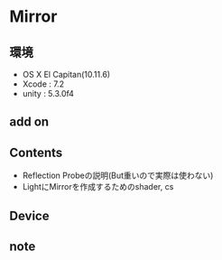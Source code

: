 # Mirror #

## 環境 ##
*	OS X El Capitan(10.11.6)
*	Xcode : 7.2
*	unity : 5.3.0f4

## add on ##

## Contents ##
*	Reflection Probeの説明(But重いので実際は使わない)
*	LightにMirrorを作成するためのshader, cs

## Device ##

## note ##






